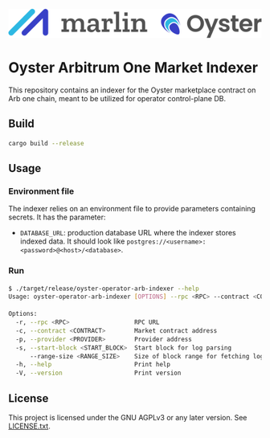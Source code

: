 ![Marlin Oyster Logo](./logo.svg)

# Oyster Arbitrum One Market Indexer

This repository contains an indexer for the Oyster marketplace contract on Arb one chain, meant to be utilized for operator control-plane DB.

## Build

```bash
cargo build --release
```

## Usage

### Environment file

The indexer relies on an environment file to provide parameters containing secrets. It has the parameter:

- `DATABASE_URL`: production database URL where the indexer stores indexed data. It should look like `postgres://<username>:<password>@<host>/<database>`.

### Run

```bash
$ ./target/release/oyster-operator-arb-indexer --help
Usage: oyster-operator-arb-indexer [OPTIONS] --rpc <RPC> --contract <CONTRACT> --provider <PROVIDER>

Options:
  -r, --rpc <RPC>                  RPC URL
  -c, --contract <CONTRACT>        Market contract address
  -p, --provider <PROVIDER>        Provider address
  -s, --start-block <START_BLOCK>  Start block for log parsing
      --range-size <RANGE_SIZE>    Size of block range for fetching logs [default: 500]
  -h, --help                       Print help
  -V, --version                    Print version
```

## License

This project is licensed under the GNU AGPLv3 or any later version. See [LICENSE.txt](./LICENSE.txt).
